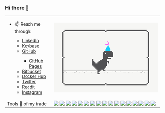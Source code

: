 ### Hi there 👋

<!--
**carmelo0x99/carmelo0x99** is a ✨ _special_ ✨ repository because its `README.md` (this file) appears on your GitHub profile.

Here are some ideas to get you started:

- 🔭 I’m currently working on ...
- 🌱 I’m currently learning ...
- 👯 I’m looking to collaborate on ...
- 🤔 I’m looking for help with ...
- 💬 Ask me about ...
- 📫 How to reach me: ...
- 😄 Pronouns: ...
- ⚡ Fun fact: ...

- 📫 Reach me through:
  - [LinkedIn](https://www.linkedin.com/in/carmelo/)
  - [Keybase](https://keybase.io/carmelo)
  - [GitHub](https://github.com/carmelo0x99)
    - [GitHub Pages](https://carmelo0x99.github.io/)
  - [Bitbucket](https://bitbucket.org/carmelo0x99/)
  - [Docker Hub](https://hub.docker.com/u/carmelo0x99)
  - [Twitter](https://twitter.com/carmelo0x99)
  - [Reddit](https://www.reddit.com/user/carmelo0x99)
  - [Instagram](https://www.instagram.com/carmelo0x99/)
-->

<table border="0">
  <tr>
    <td width="30%">
     <ul>
      <li>📫 Reach me through:</li>
       <ul>
        <li><a href="https://www.linkedin.com/in/carmelo/">LinkedIn</a></li>
        <li><a href="https://keybase.io/carmelo">Keybase</a></li>
        <li><a href="https://github.com/carmelo0x99">GitHub</a></li>
         <ul><li><a href="https://carmelo0x99.github.io/">GitHub Pages</a></li></ul>
        <li><a href="https://bitbucket.org/carmelo0x99/">Bitbucket</a></li>
        <li><a href="https://hub.docker.com/u/carmelo0x99">Docker Hub</a></li>
        <li><a href="https://twitter.com/carmelo0x99">Twitter</a></li>
        <li><a href="https://www.reddit.com/user/carmelo0x99">Reddit</a></li>
        <li><a href="https://www.instagram.com/carmelo0x99/">Instagram</a></li>
       </ul>
     </ul>
    </td>
    <td><img src="Social_dino_with_hat.gif"></td>
  </tr>
  </tr>
    <td width="30%">Tools 🔧 of my trade</td>
    <td>
       <img src="https://img.shields.io/badge/-linux-FCC624.svg?style=flat&logo=linux&logoColor=white">
       <img src="https://img.shields.io/badge/-Unix-brightgreen.svg?style=flat&logo=unix&logoColor=white">
       <img src="https://img.shields.io/badge/-Solaris-brightgreen.svg?style=flat&logo=solaris&logoColor=white">
       <img src="https://img.shields.io/badge/-KVM-green.svg?style=flat&logo=KVM&logoColor=white">
       <img src="https://img.shields.io/badge/-Docker-2496ED.svg?style=flat&logo=Docker&logoColor=white">
       <img src="https://img.shields.io/badge/-Rancher-0075A8.svg?style=flat&logo=K3s&logoColor=white">
       <img src="https://img.shields.io/badge/-Kubernetes-326CE5.svg?style=flat&logo=kubernetes&logoColor=white">
       <img src="https://img.shields.io/badge/-VMware-607078.svg?style=flat&logo=vmware&logoColor=white">
       <img src="https://img.shields.io/badge/-Cisco-1BA0D7.svg?style=flat&logo=cisco&logoColor=white">
       <img src="https://img.shields.io/badge/-Python-3776AB.svg?style=flat&logo=python&logoColor=white">
       <img src="https://img.shields.io/badge/-Go-00ADD8.svg?style=flat&logo=Go&logoColor=white">
       <img src="https://img.shields.io/badge/-Haskell-5D4F85.svg?style=flat&logo=haskell&logoColor=white">
       <img src="https://img.shields.io/badge/-Git-F05032.svg?style=flat&logo=git&logoColor=white">
       <img src="https://img.shields.io/badge/-Gogs-yellow.svg?style=flat&logo=gogs&logoColor=white">
       <img src="https://img.shields.io/badge/-Drone-212121.svg?style=flat&logo=drone&logoColor=white">
       <img src="https://img.shields.io/badge/-RaspberryPi-C51A4A.svg?style=flat&logo=raspberrypi&logoColor=white">
       <img src="https://img.shields.io/badge/-Arduino-00979D.svg?style=flat&logo=arduino&logoColor=white">
    </td>
  <tr>
</table>

